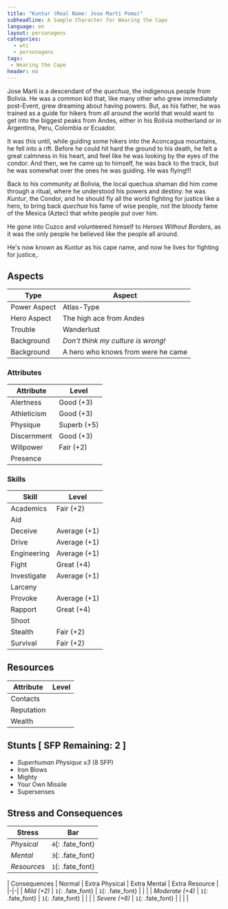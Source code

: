 ```yaml
---
title: "Kuntur (Real Name: Jose Marti Poma)"
subheadline: A Sample Character for Wearing the Cape
language: en
layout: personagens
categories:
  - wtc
  - personagens
tags:
 - Wearing the Cape
header: no
---
```


Jose Marti is a descendant of the _quechua_, the indigenous people from Bolivia. He was a common kid that, like many other who grew immediately post-Event, grew dreaming about having powers. But, as his father, he was trained as a guide for hikers from all around the world that would want to get into the biggest peaks from Andes, either in his Bolivia motherland or in Argentina, Peru, Colombia or Ecuador.

It was this until, while guiding some hikers into the Aconcagua mountains, he fell into a rift. Before he could hit hard the ground to his death, he felt a great calmness in his heart, and feel like he was looking by the eyes of the condor. And then, we he came up to himself, he was back to the track, but he was somewhat over the ones he was guiding. He was flying!!!

Back to his community at Bolivia, the local quechua shaman did him come through a ritual, where he understood his powers and destiny: he was _Kuntur_, the Condor, and he should fly all the world fighting for justice like a hero, to bring back _quechua_ his fame of wise people, not the bloody fame of the Mexica (Aztec) that white people put over him.

He gone into Cuzco and volunteered himself to _Heroes Without Borders_, as it was the only people he believed like the people all around. 

He's now known as _Kuntur_ as his cape name, and now he lives for fighting for justice,.


## Aspects

| Type | Aspect |
|-|-|
| Power Aspect | Atlas-Type |
| Hero Aspect | The high ace from Andes |
| Trouble  | Wanderlust |
| Background | _Don't think my culture is wrong!_ |
| Background | A hero who knows from were he came |

### Attributes

| Attribute | Level |
|-|-|
| Alertness | Good (+3) |
| Athleticism | Good (+3) |
| Physique | Superb (+5) |
| Discernment | Good (+3) |
| Willpower | Fair (+2) |
| Presence | |

### Skills

| Skill | Level |
|-|-|
| Academics | Fair (+2) |
| Aid |  | 
| Deceive | Average (+1)  | 
| Drive | Average (+1)  | 
| Engineering | Average (+1) | 
| Fight | Great (+4) |
| Investigate | Average (+1) |
| Larceny |  |
| Provoke | Average (+1) | 
| Rapport | Great (+4) |
| Shoot | |
| Stealth | Fair (+2) | 
| Survival | Fair (+2) | 

## Resources

| Attribute | Level |
|-|-|
| Contacts | |
| Reputation |  |
| Wealth |  |

## Stunts [ SFP Remaining: 2 ]

+ _Superhuman Physique x3_ (8 SFP)
+ Iron Blows
+ Mighty
+ Your Own Missile
+ Supersenses


## Stress and Consequences

| Stress | Bar |
|-|-|
| _Physical_ | `4`{: .fate_font} |
| _Mental_ | `3`{: .fate_font} |
| _Resources_ | `1`{: .fate_font} |

| Consequences | Normal | Extra Physical | Extra Mental | Extra Resource |
|-|-|
| _Mild (+2)_ |  `1`{: .fate_font} |  `1`{: .fate_font} | | |
| _Moderate (+4)_ | `1`{: .fate_font} | `1`{: .fate_font} | | | 
| _Severe (+6)_ | `1`{: .fate_font} | | | |
